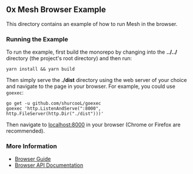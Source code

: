 ## 0x Mesh Browser Example

This directory contains an example of how to run Mesh in the browser.

### Running the Example

To run the example, first build the monorepo by changing into the __../../__
directory (the project's root directory) and then run:

```
yarn install && yarn build
```

Then simply serve the __./dist__ directory using the web server
of your choice and navigate to the page in your browser. For example, you could
use `goexec`:

```
go get -u github.com/shurcooL/goexec
goexec 'http.ListenAndServe(":8000", http.FileServer(http.Dir("./dist")))'
```

Then navigate to [localhost:8000](http://localhost:8000) in your browser (Chrome
or Firefox are recommended).

### More Information

- [Browser Guide](https://0x-org.gitbook.io/mesh/getting-started/browser)
- [Browser API Documentation](https://0x-org.gitbook.io/mesh/getting-started/browser/reference)
